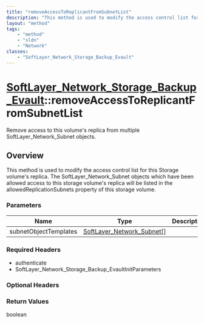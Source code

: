 ```yaml
---
title: "removeAccessToReplicantFromSubnetList"
description: "This method is used to modify the access control list for this Storage volume's replica.  The SoftLayer_Network_Subnet o... "
layout: "method"
tags:
    - "method"
    - "sldn"
    - "Network"
classes:
    - "SoftLayer_Network_Storage_Backup_Evault"
---
```

# [SoftLayer_Network_Storage_Backup_Evault](/reference/services/SoftLayer_Network_Storage_Backup_Evault)::removeAccessToReplicantFromSubnetList

Remove access to this volume's replica from multiple SoftLayer_Network_Subnet objects.


## Overview 
This method is used to modify the access control list for this Storage volume's replica.  The SoftLayer_Network_Subnet objects which have been allowed access to this storage volume's replica will be listed in the allowedReplicationSubnets property of this storage volume. 

### Parameters 
|Name | Type | Description |
| --- | --- | --- |
|subnetObjectTemplates| <a href='/reference/datatypes/SoftLayer_Network_Subnet'>SoftLayer_Network_Subnet[] </a>| |


### Required Headers
* authenticate
* SoftLayer_Network_Storage_Backup_EvaultInitParameters

### Optional Headers

### Return Values
boolean

